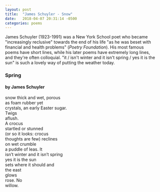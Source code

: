 ```yaml
---
layout: post
title:  "James Schuyler - Snow"
date:   2018-04-07 20:31:14 -0500
categories: poems
---
```


James Schuyler (1923-1991) was a New York School poet who became "increasingly reclusive" towards the end of his life "as he was beset with financial and health problems" (_Poetry Foundation_). His most famous poems have short lines, while his later poems have extremely long lines, and they're often colloquial. "it / isn't winter and it isn't spring / yes it is the sun" is such a lovely way of putting the weather today. 

### Spring
#### by James Schuyler

snow thick and wet, porous<br>
as foam rubber yet<br>
crystals, an early Easter sugar.<br>
Twigs<br>
aflush.<br>
A crocus<br>
startled or stunned<br>
(or so it looks: crocus<br>
thoughts are few) reclines<br>
on wet crumble<br>
a puddle of leas. It<br>
isn’t winter and it isn’t spring<br>
yes it is the sun<br>
sets where it should and<br>
the east<br>
glows<br>
rose. No<br>
willow.<br>
